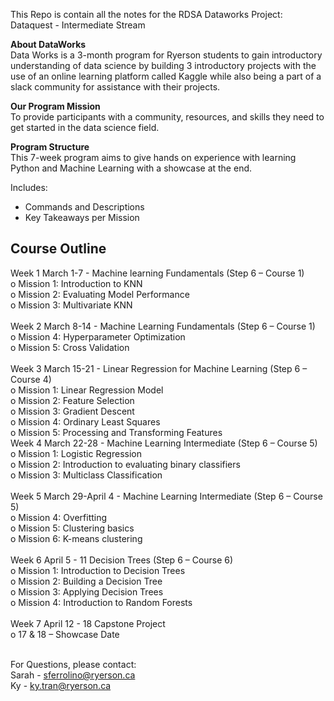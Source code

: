 This Repo is contain all the notes for the RDSA Dataworks Project: Dataquest - Intermediate Stream

<b>About DataWorks</b><br>
Data Works is a 3-month program for Ryerson students to gain introductory understanding of data science by building 3 introductory projects with the use of an online learning platform called Kaggle while also being a part of a slack community for assistance with their projects. 


<b>Our Program Mission</b> <br>
To provide participants with a community, resources, and skills they need to get started in the data science field.

<b>Program Structure</b> <br>
This 7-week program aims to give hands on experience with learning Python and Machine Learning with a showcase at the end.

Includes:<br>
- Commands and Descriptions<br>
- Key Takeaways per Mission

<b>Course Outline</b><br>
-----------

Week 1 March 1-7 - Machine learning Fundamentals (Step 6 – Course 1)<br>
 o	Mission 1: Introduction to KNN  <br>
 o	Mission 2: Evaluating Model Performance<br>
 o	Mission 3: Multivariate KNN<br><br>
Week 2 March 8-14 - Machine Learning Fundamentals (Step 6 – Course 1)<br>
 o	Mission 4: Hyperparameter Optimization<br>
 o	Mission 5: Cross Validation<br><br>
Week 3 March 15-21 - Linear Regression for Machine Learning (Step 6 – Course 4)<br>
 o	Mission 1: Linear Regression Model<br>
 o	Mission 2: Feature Selection<br>
 o	Mission 3: Gradient Descent<br>
 o	Mission 4: Ordinary Least Squares<br>
 o	Mission 5: Processing and Transforming Features<br>
Week 4 March 22-28 - Machine Learning Intermediate (Step 6 – Course 5)<br>
 o	Mission 1: Logistic Regression<br>
 o	Mission 2: Introduction to evaluating binary classifiers<br>
 o	Mission 3: Multiclass Classification <br><br>
Week 5 March 29-April 4 - Machine Learning Intermediate (Step 6 – Course 5)<br>
 o	Mission 4: Overfitting<br>
 o	Mission 5: Clustering basics<br>
 o	Mission 6: K-means clustering<br><br>
Week 6 April 5 - 11 Decision Trees (Step 6 – Course 6)<br>
 o	Mission 1: Introduction to Decision Trees<br>
 o	Mission 2: Building a Decision Tree<br>
 o	Mission 3: Applying Decision Trees<br>
 o	Mission 4: Introduction to Random Forests<br><br>
Week 7 April 12 - 18 Capstone Project<br>
 o	17 & 18 – Showcase Date<br><br>

    

For Questions, please contact: <br>
Sarah - sferrolino@ryerson.ca<br>
Ky - ky.tran@ryerson.ca

